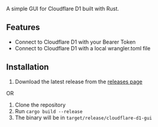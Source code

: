 A simple GUI for Cloudflare D1 built with Rust.

## Features
- Connect to Cloudflare D1 with your Bearer Token
- Connect to Cloudflare D1 with a local wrangler.toml file

## Installation
1. Download the latest release from the [releases page]()

OR 

1. Clone the repository
2. Run `cargo build --release`
3. The binary will be in `target/release/cloudflare-d1-gui`